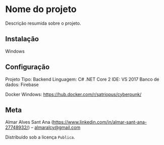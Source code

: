 # Nome do projeto

Descrição resumida sobre o projeto.

## Instalação

Windows

## Configuração
Projeto Tipo: Backend
Linguagem: C# .NET Core 2
IDE: VS 2017
Banco de dados: Firebase

Docker Windows: https://hub.docker.com/r/satriopus/cyberpunk/

## Meta
Almar Alves Sant Ana (https://www.linkedin.com/in/almar-sant-ana-27748932/) – almaralcy@gmail.com

Distribuído sob a licença `Publica`.